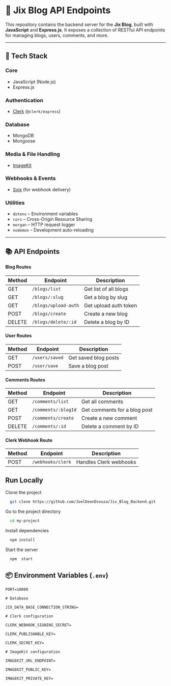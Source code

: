 # 🚀 Jix Blog API Endpoints

This repository contains the backend server for the **Jix Blog**, built with **JavaScript** and **Express.js**. It exposes a collection of RESTful API endpoints for managing blogs, users, comments, and more.

---

## 🧰 Tech Stack

### Core

- JavaScript (Node.js)
- Express.js

### Authentication

- [Clerk](https://clerk.dev) (`@clerk/express`)

### Database

- MongoDB
- Mongoose

### Media & File Handling

- [ImageKit](https://imagekit.io)

### Webhooks & Events

- [Svix](https://www.svix.com) (for webhook delivery)

### Utilities

- `dotenv` – Environment variables
- `cors` – Cross-Origin Resource Sharing
- `morgan` – HTTP request logger
- `nodemon` – Development auto-reloading

---

## 📚 API Endpoints

#### Blog Routes

| Method | Endpoint             | Description           |
| ------ | -------------------- | --------------------- |
| GET    | `/blogs/list`        | Get list of all blogs |
| GET    | `/blogs/:slug`       | Get a blog by slug    |
| GET    | `/blogs/upload-auth` | Get upload auth token |
| POST   | `/blogs/create`      | Create a new blog     |
| DELETE | `/blogs/delete/:id`  | Delete a blog by ID   |

#### User Routes

| Method | Endpoint       | Description          |
| ------ | -------------- | -------------------- |
| GET    | `/users/saved` | Get saved blog posts |
| POST   | `/user/save`   | Save a blog post     |

#### Comments Routes

| Method | Endpoint            | Description                  |
| ------ | ------------------- | ---------------------------- |
| GET    | `/comments/list`    | Get all comments             |
| GET    | `/comments/:blogId` | Get comments for a blog post |
| POST   | `/comments/create`  | Create a new comment         |
| DELETE | `/comments/:id`     | Delete a comment by ID       |

#### Clerk Webhook Route

| Method | Endpoint          | Description            |
| ------ | ----------------- | ---------------------- |
| POST   | `/webhooks/clerk` | Handles Clerk webhooks |

## Run Locally

Clone the project

```bash
  git clone https://github.com/JoelDeonDsouza/Jix_Blog_Backend.git
```

Go to the project directory

```bash
  cd my-project
```

Install dependencies

```bash
  npm install
```

Start the server

```bash
  npm  start
```

## 📦 Environment Variables (`.env`)

```env
PORT=10000

# Database

JIX_DATA_BASE_CONNECTION_STRING=

# Clerk configuration

CLERK_WEBHOOK_SIGNING_SECRET=

CLERK_PUBLISHABLE_KEY=

CLERK_SECRET_KEY=

# ImageKit configuration

IMAGEKIT_URL_ENDPOINT=

IMAGEKIT_PUBLIC_KEY=

IMAGEKIT_PRIVATE_KEY=
```
